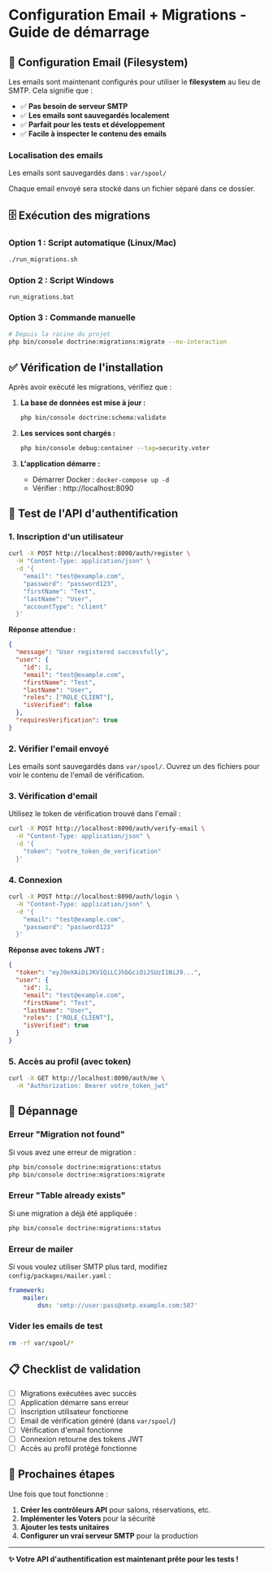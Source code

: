 # Configuration Email + Migrations - Guide de démarrage

## 📧 Configuration Email (Filesystem)

Les emails sont maintenant configurés pour utiliser le **filesystem** au lieu de SMTP. Cela signifie que :

- ✅ **Pas besoin de serveur SMTP**
- ✅ **Les emails sont sauvegardés localement**
- ✅ **Parfait pour les tests et développement**
- ✅ **Facile à inspecter le contenu des emails**

### Localisation des emails
Les emails sont sauvegardés dans : `var/spool/`

Chaque email envoyé sera stocké dans un fichier séparé dans ce dossier.

## 🗄️ Exécution des migrations

### Option 1 : Script automatique (Linux/Mac)
```bash
./run_migrations.sh
```

### Option 2 : Script Windows
```batch
run_migrations.bat
```

### Option 3 : Commande manuelle
```bash
# Depuis la racine du projet
php bin/console doctrine:migrations:migrate --no-interaction
```

## ✅ Vérification de l'installation

Après avoir exécuté les migrations, vérifiez que :

1. **La base de données est mise à jour :**
   ```bash
   php bin/console doctrine:schema:validate
   ```

2. **Les services sont chargés :**
   ```bash
   php bin/console debug:container --tag=security.voter
   ```

3. **L'application démarre :**
   - Démarrer Docker : `docker-compose up -d`
   - Vérifier : http://localhost:8090

## 🧪 Test de l'API d'authentification

### 1. Inscription d'un utilisateur
```bash
curl -X POST http://localhost:8090/auth/register \
  -H "Content-Type: application/json" \
  -d '{
    "email": "test@example.com",
    "password": "password123",
    "firstName": "Test",
    "lastName": "User",
    "accountType": "client"
  }'
```

**Réponse attendue :**
```json
{
  "message": "User registered successfully",
  "user": {
    "id": 1,
    "email": "test@example.com",
    "firstName": "Test",
    "lastName": "User",
    "roles": ["ROLE_CLIENT"],
    "isVerified": false
  },
  "requiresVerification": true
}
```

### 2. Vérifier l'email envoyé
Les emails sont sauvegardés dans `var/spool/`. Ouvrez un des fichiers pour voir le contenu de l'email de vérification.

### 3. Vérification d'email
Utilisez le token de vérification trouvé dans l'email :
```bash
curl -X POST http://localhost:8090/auth/verify-email \
  -H "Content-Type: application/json" \
  -d '{
    "token": "votre_token_de_verification"
  }'
```

### 4. Connexion
```bash
curl -X POST http://localhost:8090/auth/login \
  -H "Content-Type: application/json" \
  -d '{
    "email": "test@example.com",
    "password": "password123"
  }'
```

**Réponse avec tokens JWT :**
```json
{
  "token": "eyJ0eXAiOiJKV1QiLCJhbGciOiJSUzI1NiJ9...",
  "user": {
    "id": 1,
    "email": "test@example.com",
    "firstName": "Test",
    "lastName": "User",
    "roles": ["ROLE_CLIENT"],
    "isVerified": true
  }
}
```

### 5. Accès au profil (avec token)
```bash
curl -X GET http://localhost:8090/auth/me \
  -H "Authorization: Bearer votre_token_jwt"
```

## 🔧 Dépannage

### Erreur "Migration not found"
Si vous avez une erreur de migration :
```bash
php bin/console doctrine:migrations:status
php bin/console doctrine:migrations:migrate
```

### Erreur "Table already exists"
Si une migration a déjà été appliquée :
```bash
php bin/console doctrine:migrations:status
```

### Erreur de mailer
Si vous voulez utiliser SMTP plus tard, modifiez `config/packages/mailer.yaml` :
```yaml
framework:
    mailer:
        dsn: 'smtp://user:pass@smtp.example.com:587'
```

### Vider les emails de test
```bash
rm -rf var/spool/*
```

## 📋 Checklist de validation

- [ ] Migrations exécutées avec succès
- [ ] Application démarre sans erreur
- [ ] Inscription utilisateur fonctionne
- [ ] Email de vérification généré (dans `var/spool/`)
- [ ] Vérification d'email fonctionne
- [ ] Connexion retourne des tokens JWT
- [ ] Accès au profil protégé fonctionne

## 🎯 Prochaines étapes

Une fois que tout fonctionne :

1. **Créer les contrôleurs API** pour salons, réservations, etc.
2. **Implémenter les Voters** pour la sécurité
3. **Ajouter les tests unitaires**
4. **Configurer un vrai serveur SMTP** pour la production

---

**✨ Votre API d'authentification est maintenant prête pour les tests !**

